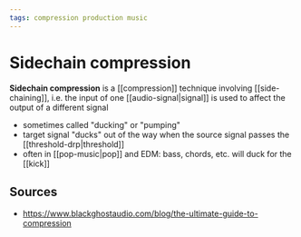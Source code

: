 ```yaml
---
tags: compression production music
---
```


# Sidechain compression

**Sidechain compression** is a [[compression]] technique involving [[side-chaining]], i.e. the input of one [[audio-signal|signal]] is used to affect the output of a different signal

- sometimes called "ducking" or "pumping"
- target signal "ducks" out of the way when the source signal passes the [[threshold-drp|threshold]]
- often in [[pop-music|pop]] and EDM: bass, chords, etc. will duck for the [[kick]]

## Sources

- <https://www.blackghostaudio.com/blog/the-ultimate-guide-to-compression>
